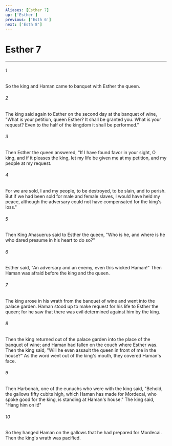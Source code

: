 ```yaml
---
Aliases: [Esther 7]
up: ['Esther']
previous: ['Esth 6']
next: ['Esth 8']
---
```

# Esther 7
***





###### 1 

So the king and Haman came to banquet with Esther the queen. 



###### 2 

The king said again to Esther on the second day at the banquet of wine, "What is your petition, queen Esther? It shall be granted you. What is your request? Even to the half of the kingdom it shall be performed." 



###### 3 

Then Esther the queen answered, "If I have found favor in your sight, O king, and if it pleases the king, let my life be given me at my petition, and my people at my request. 



###### 4 

For we are sold, I and my people, to be destroyed, to be slain, and to perish. But if we had been sold for male and female slaves, I would have held my peace, although the adversary could not have compensated for the king's loss." 



###### 5 

Then King Ahasuerus said to Esther the queen, "Who is he, and where is he who dared presume in his heart to do so?" 



###### 6 

Esther said, "An adversary and an enemy, even this wicked Haman!" Then Haman was afraid before the king and the queen. 



###### 7 

The king arose in his wrath from the banquet of wine and went into the palace garden. Haman stood up to make request for his life to Esther the queen; for he saw that there was evil determined against him by the king. 



###### 8 

Then the king returned out of the palace garden into the place of the banquet of wine; and Haman had fallen on the couch where Esther was. Then the king said, "Will he even assault the queen in front of me in the house?" As the word went out of the king's mouth, they covered Haman's face. 



###### 9 

Then Harbonah, one of the eunuchs who were with the king said, "Behold, the gallows fifty cubits high, which Haman has made for Mordecai, who spoke good for the king, is standing at Haman's house." The king said, "Hang him on it!" 



###### 10 

So they hanged Haman on the gallows that he had prepared for Mordecai. Then the king's wrath was pacified.
